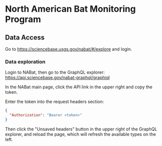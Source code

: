 # North American Bat Monitoring Program

## Data Access

Go to https://sciencebase.usgs.gov/nabat/#/explore and login.

### Data exploration

Login to NABat, then go to the GraphQL explorer:
https://api.sciencebase.gov/nabat-graphql/graphiql

In the NABat main page, click the API link in the upper right and copy the
token.

Enter the token into the request headers section:

```json
{
  "Authorization": "Bearer <token>"
}
```

Then click the "Unsaved headers" button in the upper right of the GraphQL explorer,
and reload the page, which will refresh the available types on the left.
